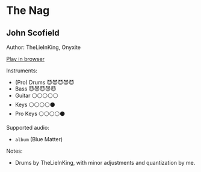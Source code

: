# The Nag

## John Scofield

Author: TheLieInKing, Onyxite

[Play in browser](http://pages.cs.wisc.edu/~tolly/customs/?title=the-nag&artist=jazz-pack-1)

Instruments:

  * (Pro) Drums 😈😈😈😈😈
  * Bass 😈😈😈😈😈
  * Guitar ⚪️⚪️⚪️⚪️⚪️
  * Keys ⚪️⚪️⚪️⚪️⚫️
  * Pro Keys ⚪️⚪️⚪️⚪️⚫️

Supported audio:

  * `album` (Blue Matter)

Notes:

  * Drums by TheLieInKing, with minor adjustments and quantization by me.

